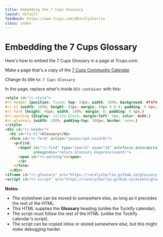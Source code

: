 ```yaml
---
title: Embedding the 7 Cups Glossary
layout: default
feedback: https://www.7cups.com/@RarelyCharlie
class: index
---
```

# Embedding the 7 Cups Glossary

Here's how to embed the 7 Cups Glossary in a page at 7cups.com.

Make a page that's a copy of the [7 Cups Community Calendar](https://www.7cups.com/home/communityCalendar.php).

Change its title to: `7 Cups Glossary`

In the page, replace what's inside `DIV.container` with this:

~~~ html
<style id="rc-style">
#rc-header {position: fixed; top: 54px; width: 100%; background: #f4f4f4;}
#rc-h1 {width: 100%; height: 60px; margin: 40px 0 0 0; padding: 0 8px;}
#rc-form {height: 40px; width: 100%; margin: 0; padding: 0 8px;}
#rc-warning {display: inline-block; margin-left: 1ex; color: #a00;}
#rc-glossary {width: 100%; padding-top: 100px; border: none;}
</style>
<div id="rc-header">
  <h1 id="rc-h1">Glossary</h1>
  <form id="rc-form" action="javascript:void(0)">
    <p>Find: 
      <input id="rc-find" type="search" size="24" autofocus autocapitalize="none"
             onkeypress="return Glossary.keypress(event)">
      <span id="rc-warning"></span>
      </p>
    </form>
  </div>
<iframe id="rc-glossary" src="https://rarelycharlie.github.io/glossary-framed"></iframe>
<script id="rc-script" src="https://rarelycharlie.github.io/assets/glossary.js"></script>
~~~

**Notes:**

- The stylesheet can be moved to somewhere else, as long as it precedes the rest of the HTML.
- This HTML supplies the **Glossary** heading (unlike the Tockify calendar).
- The script must follow the rest of the HTML (unlike the Tockify calendar's script).
- The script can be copied inline or stored somewhere else, but this might make debugging harder.
